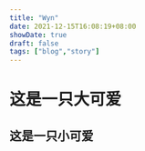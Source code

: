 ```yaml
---
title: "Wyn"
date: 2021-12-15T16:08:19+08:00
showDate: true
draft: false
tags: ["blog","story"]
---
```


# 这是一只大可爱
## 这是一只小可爱